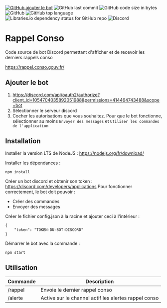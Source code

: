 [![GitHub ajouter le bot](https://img.shields.io/badge/discord-ajouter%20le%20bot-5865F2)](https://discord.com/api/oauth2/authorize?client_id=1054704035892051988&permissions=414464743488&scope=bot) ![GitHub last commit](https://img.shields.io/github/last-commit/thibaultdelgrande/botRappelConso) ![GitHub code size in bytes](https://img.shields.io/github/languages/code-size/thibaultdelgrande/botRappelConso) ![GitHub](https://img.shields.io/github/license/thibaultdelgrande/botRappelConso) ![GitHub top language](https://img.shields.io/github/languages/top/thibaultdelgrande/botRappelConso) ![Libraries.io dependency status for GitHub repo](https://img.shields.io/librariesio/github/thibaultdelgrande/botRappelConso) ![Discord](https://img.shields.io/discord/1063566210861641858)

# Rappel Conso

Code source de bot Discord permettant d'afficher et de recevoir les derniers rappels conso

https://rappel.conso.gouv.fr/

## Ajouter le bot


1. https://discord.com/api/oauth2/authorize?client_id=1054704035892051988&permissions=414464743488&scope=bot
2. Sélectionner le serveur discord
3. Cocher les autorisations que vous souhaitez. Pour que le bot fonctionne, sélectionner au moins `Envoyer des messages` et `Utiliser les commandes de l'application`


## Installation

Installer la version LTS de NodeJS : https://nodejs.org/fr/download/

Installer les dépendances :

`npm install`

Créer un bot discord et obtenir son token : https://discord.com/developers/applications
Pour fonctionner correctement, le bot doit pouvoir :

* Créer des commandes
* Envoyer des messages

Créer le fichier config.json à la racine et ajouter ceci à l'intérieur :
```
{
	"token": "TOKEN-DU-BOT-DISCORD"
}
```
Démarrer le bot avec la commande :

`npm start`

## Utilisation

| Commande 	| Description                                          	|
|----------	|------------------------------------------------------	|
| /rappel  	| Envoie le dernier rappel conso                       	|
| /alerte  	| Active sur le channel actif les alertes rappel conso 	| 


  
  
